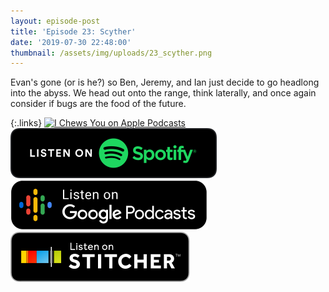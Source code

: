 ```yaml
---
layout: episode-post
title: 'Episode 23: Scyther'
date: '2019-07-30 22:48:00'
thumbnail: /assets/img/uploads/23_scyther.png
---
```

Evan's gone (or is he?) so Ben, Jeremy, and Ian just decide to go headlong into the abyss. We head out onto the range, think laterally, and once again consider if bugs are the food of the future.

{:.links}  [![I Chews You on Apple Podcasts](https://linkmaker.itunes.apple.com/en-us/badge-lrg.svg?releaseDate=2019-04-16T00:00:00Z&kind=podcast&bubble=podcasts)](https://podcasts.apple.com/us/podcast/23-scyther/id1455409177?i=1000445691520)  [![I Chews You on Spotify](/assets/img/uploads/spotify-badge-button.svg)](https://open.spotify.com/episode/2lE6DhigyNCpfW3qfUmqJt)  [![I Chews You on Google Podcasts](/assets/img/uploads/google-podcasts-badge-button.svg)](https://podcasts.google.com/?feed=aHR0cHM6Ly9pY2hld3N5b3UubGlic3luLmNvbS9yc3M&episode=Njk3ZDA3ZmY0NjQ3NDdkMzlhZTU3MmFhOWVkODU4YzQ&ved=0CDYQzsICahcKEwiws7Pdw77nAhUAAAAAHQAAAAAQAQ)  [![I Chews You on Stitcher](/assets/img/uploads/stitcher-badge-button.svg)](https://www.stitcher.com/s?eid=62895336)
